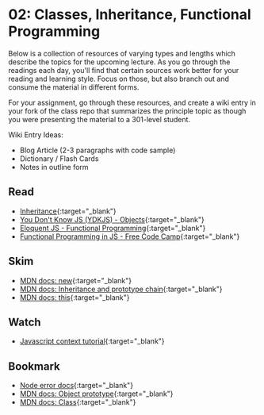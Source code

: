 02: Classes, Inheritance, Functional Programming
======================================================================================

Below is a collection of resources of varying types and lengths which describe the topics for the upcoming lecture.  As you go through the readings each day, you'll find that certain sources work better for your reading and learning style. Focus on those, but also branch out and consume the material in different forms.

For your assignment, go through these resources, and create a wiki entry in your fork of the class repo that summarizes the principle topic as though you were presenting the material to a 301-level student.

Wiki Entry Ideas:
* Blog Article (2-3 paragraphs with code sample)
* Dictionary / Flash Cards
* Notes in outline form

## Read
* [Inheritance](https://medium.com/javascript-scene/3-different-kinds-of-prototypal-inheritance-es6-edition-32d777fa16c9){:target="_blank"}
* [You Don't Know JS (YDKJS) - Objects](https://github.com/getify/You-Dont-Know-JS/tree/master/this%20%26%20object%20prototypes){:target="_blank"}
* [Eloquent JS - Functional Programming](https://eloquentjavascript.net/1st_edition/chapter6.html){:target="_blank"}
* [Functional Programming in JS - Free Code Camp](https://medium.freecodecamp.org/functional-programming-in-js-with-practical-examples-part-1-87c2b0dbc276){:target="_blank"}

## Skim
* [MDN docs: new](https://developer.mozilla.org/en-US/docs/Web/JavaScript/Reference/Operators/new){:target="_blank"}
* [MDN docs: Inheritance and prototype chain](https://developer.mozilla.org/en-US/docs/Web/JavaScript/Inheritance_and_the_prototype_chain){:target="_blank"}
* [MDN docs: this](https://developer.mozilla.org/en-US/docs/Web/JavaScript/Reference/Operators/this){:target="_blank"}

## Watch
* [Javascript context tutorial](https://www.youtube.com/watch?v=fjJoX9F_F5g){:target="_blank"}

## Bookmark
* [Node error docs](https://nodejs.org/dist/latest-v6.x/docs/api/errors.html){:target="_blank"}
* [MDN docs: Object prototype](https://developer.mozilla.org/en-US/docs/Web/JavaScript/Reference/Global_Objects/Object/prototype){:target="_blank"}
* [MDN docs: Class](https://developer.mozilla.org/en-US/docs/Web/JavaScript/Reference/Classes){:target="_blank"}


